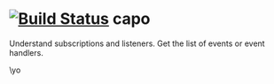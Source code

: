 [![Build Status](https://travis-ci.org/msemenistyi/capo.png?branch=master)](https://travis-ci.org/msemenistyi/capo)
capo
====

Understand subscriptions and listeners. Get the list of events or event handlers. 

\yo

